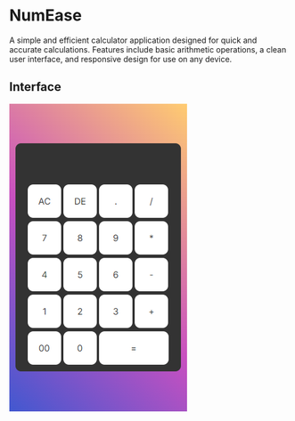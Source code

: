 # NumEase

A simple and efficient calculator application designed for quick and accurate calculations. Features include basic arithmetic operations, a clean user interface, and responsive design for use on any device.

## Interface

![NumEase](/NumEase.png)
